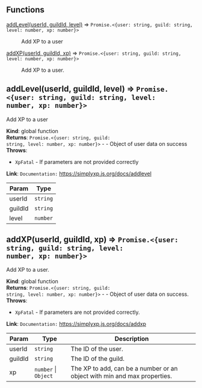 ## Functions

<dl>
<dt><a href="#addLevel">addLevel(userId, guildId, level)</a> ⇒ <code>Promise.&lt;{user: string, guild: string, level: number, xp: number}&gt;</code></dt>
<dd><p>Add XP to a user</p>
</dd>
<dt><a href="#addXP">addXP(userId, guildId, xp)</a> ⇒ <code>Promise.&lt;{user: string, guild: string, level: number, xp: number}&gt;</code></dt>
<dd><p>Add XP to a user.</p>
</dd>
</dl>

<a name="addLevel"></a>

## addLevel(userId, guildId, level) ⇒ <code>Promise.&lt;{user: string, guild: string, level: number, xp: number}&gt;</code>

Add XP to a user

**Kind**: global function  
**Returns**: <code>Promise.&lt;{user: string, guild: string, level: number, xp: number}&gt;</code> - - Object of user
data on success  
**Throws**:

- <code>XpFatal</code> - If parameters are not provided correctly

**Link**: `Documentation:` https://simplyxp.js.org/docs/addlevel

| Param   | Type                |
|---------|---------------------|
| userId  | <code>string</code> | 
| guildId | <code>string</code> | 
| level   | <code>number</code> | 

<a name="addXP"></a>

## addXP(userId, guildId, xp) ⇒ <code>Promise.&lt;{user: string, guild: string, level: number, xp: number}&gt;</code>

Add XP to a user.

**Kind**: global function  
**Returns**: <code>Promise.&lt;{user: string, guild: string, level: number, xp: number}&gt;</code> - - Object of user
data on success.  
**Throws**:

- <code>XpFatal</code> - If parameters are not provided correctly.

**Link**: `Documentation:` https://simplyxp.js.org/docs/addxp

| Param   | Type                                       | Description                                                              |
|---------|--------------------------------------------|--------------------------------------------------------------------------|
| userId  | <code>string</code>                        | The ID of the user.                                                      |
| guildId | <code>string</code>                        | The ID of the guild.                                                     |
| xp      | <code>number</code> \| <code>Object</code> | The XP to add, can be a number or an object with min and max properties. |

